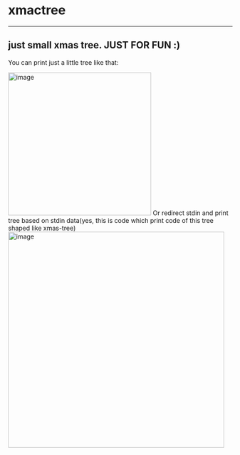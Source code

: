 # xmactree
---
just small xmas tree. JUST FOR FUN :)
---
You can print just a little tree like that:

  <img width="321" alt="image" src="https://user-images.githubusercontent.com/39978392/145644032-d0d40702-cfe3-410d-8342-c72b058b0d91.png">
Or redirect stdin and print tree based on stdin data(yes, this is code which print code of this tree shaped like xmas-tree)
  <img width="485" alt="image" src="https://user-images.githubusercontent.com/39978392/148661184-52b284fa-126f-4fc7-958d-17d03a2fbd46.png">
